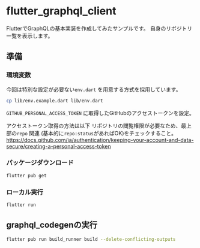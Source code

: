 # flutter_graphql_client

FlutterでGraphQLの基本実装を作成してみたサンプルです。
自身のリポジトリ一覧を表示します。

## 準備

### 環境変数
今回は特別な設定が必要ない`env.dart` を用意する方式を採用しています。

```bash
cp lib/env.example.dart lib/env.dart
```
`GITHUB_PERSONAL_ACCESS_TOKEN` に取得したGitHubのアクセストークンを設定。

アクセストークン取得の方法は以下
リポジトリの閲覧権限が必要なため、最上部の`repo` 関連 (基本的に`repo:status`があればOK)をチェックすること。
https://docs.github.com/ja/authentication/keeping-your-account-and-data-secure/creating-a-personal-access-token

### パッケージダウンロード

```bash
flutter pub get
```

### ローカル実行

```bash
flutter run
```

## graphql_codegenの実行

```bash
flutter pub run build_runner build --delete-conflicting-outputs
```